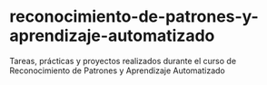 # reconocimiento-de-patrones-y-aprendizaje-automatizado
Tareas, prácticas y proyectos realizados durante el curso de Reconocimiento de Patrones y Aprendizaje Automatizado
